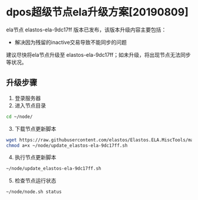 # dpos超级节点ela升级方案[20190809]

ela节点 elastos-ela-9dc17ff 版本已发布，该版本升级内容主要包括：
- 解决因为残留的inactive交易导致不能同步的问题

建议尽快将ela节点升级至 elastos-ela-9dc17ff；如未升级，将出现节点无法同步等状况。

## 升级步骤

1. 登录服务器
2. 进入节点目录

```bash
cd ~/node/
```

3. 下载节点更新脚本

```bash
wget https://raw.githubusercontent.com/elastos/Elastos.ELA.MiscTools/master/script/ela/update_elastos-ela-9dc17ff.sh;
chmod a+x ~/node/update_elastos-ela-9dc17ff.sh
```

4. 执行节点更新脚本

```bash
~/node/update_elastos-ela-9dc17ff.sh
```

5. 检查节点运行状态

```bash
~/node/node.sh status
```